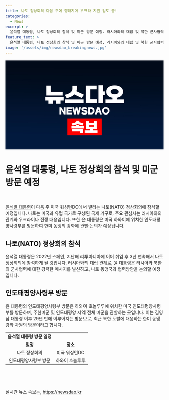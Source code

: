 ```yaml
---
title: 나토 정상회의 다음 주에 행해지며 우크라 지원 검토 중!
categories:
  - News
excerpt: >
  윤석열 대통령, 나토 정상회의 참석 및 미군 방문 예정. 러시아와의 대립 및 북한 군사협력 대응에 관심. 나토 동맹국과 협력방안 논의 예정. 미군 방문으로 한미 동맹 강화에 주목. (150자)
feature_text: >
  윤석열 대통령, 나토 정상회의 참석 및 미군 방문 예정. 러시아와의 대립 및 북한 군사협력 대응에 관심. 나토 동맹국과 협력방안 논의 예정. 미군 방문으로 한미 동맹 강화에 주목. (150자)
image: '/assets/img/newsdao_breakingnews.jpg'
---
```


<p><img src="/assets/img/newsdao_breakingnews.jpg" alt="ontimetimes 속보" /></p>

<h1 data-ke-size="size26">윤석열 대통령, 나토 정상회의 참석 및 미군 방문 예정</h1>

<p data-ke-size="size16">&nbsp;</p>

<p data-ke-size="size16"><a href="https://kr.wikitree.com/" target="_blank">윤석열 대통령</a>이 다음 주 미국 워싱턴DC에서 열리는 나토(NATO) 정상회의에 참석할 예정입니다. 나토는 미국과 유럽 국가로 구성된 국제 기구로, 주요 관심사는 러시아와의 관계와 우크라이나 전쟁 대응입니다. 또한 윤 대통령은 미국 하와이에 위치한 인도태평양사령부를 방문하여 한미 동맹의 강화에 관한 논의가 예상됩니다.</p>

<h2 data-ke-size="size26">나토(NATO) 정상회의 참석</h2>

<p data-ke-size="size16">윤석열 대통령은 2022년 스페인, 지난해 리투아니아에 이어 취임 후 3년 연속해서 나토 정상회의에 참석하게 될 것입니다. 러시아와의 대립 관계로, 윤 대통령은 러시아와 북한의 군사협력에 대한 강력한 메시지를 발신하고, 나토 동맹국과 협력방안을 논의할 예정입니다.</p>

<h2 data-ke-size="size26">인도태평양사령부 방문</h2>

<p data-ke-size="size16">윤 대통령의 인도태평양사령부 방문은 하와이 호놀루루에 위치한 미국 인도태평양사령부를 방문하며, 주한미군 및 인도태평양 지역 전체 미군을 관할하는 곳입니다. 이는 김영삼 대통령 이후 29년 만에 이루어지는 방문으로, 최근 북한 도발에 대응하는 한미 동맹 강화 차원의 방문이라고 합니다.</p>

<div>
   <table>
      <tbody>
         <tr>
            <td style="text-align: center; height: 17px;"><b>윤석열 대통령 방문 일정</b></td>
         </tr>
         <tr>
            <td style="text-align: center; height: 17px;"><b>일정</b></td>
            <td style="text-align: center; height: 17px;"><b>장소</b></td>
         </tr>
         <tr>
            <td style="text-align: center; height: 17px;">나토 정상회의</td>
            <td style="text-align: center; height: 17px;">미국 워싱턴DC</td>
         </tr>
         <tr>
            <td style="text-align: center; height: 17px;">인도태평양사령부 방문</td>
            <td style="text-align: center; height: 17px;">하와이 호놀루루</td>
         </tr>
      </tbody>
   </table>
</div>

<p data-ke-size="size16">&nbsp;</p>

<p data-ke-size="size16">&nbsp;</p>
실시간 뉴스 속보는, <a href="https://newsdao.kr" rel="dofollow">https://newsdao.kr</a>


